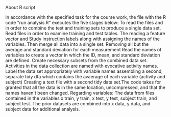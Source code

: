 About R script

In accordance with the specified task for the course work, the file with the R code "run analysis.R" executes the five stages below:
To read the files and in order to combine the test and training sets to produce a single data set.
Read files in order to examine  training and test tables.
The reading a feature vector and  Study instruction labels along with assigning the names of the  variables. Then merge all data into a single set. Removing all but the average and standard deviation for each measurement
Read the names of variables to create a vector in which the ID, mean, and standard deviation are defined. Create necessary subsets from the combined data set. 
Activities in the data collection are named with evocative activity names.
Label  the data set appropriately with variable names assembling a second, separate tidy dta which contains the avaerage of each variable (activity and subject)
Creating a text file with a second tidy data set.The code takes for granted that all the data is in the same location, uncompressed, and that the names haven't been changed.
Regarding variables:
The data from files contained in the variables x train, y train, x test, y test, subject train, and subject test.
The prior datasets are combined into x data, y data, and subject data for additional analysis.
